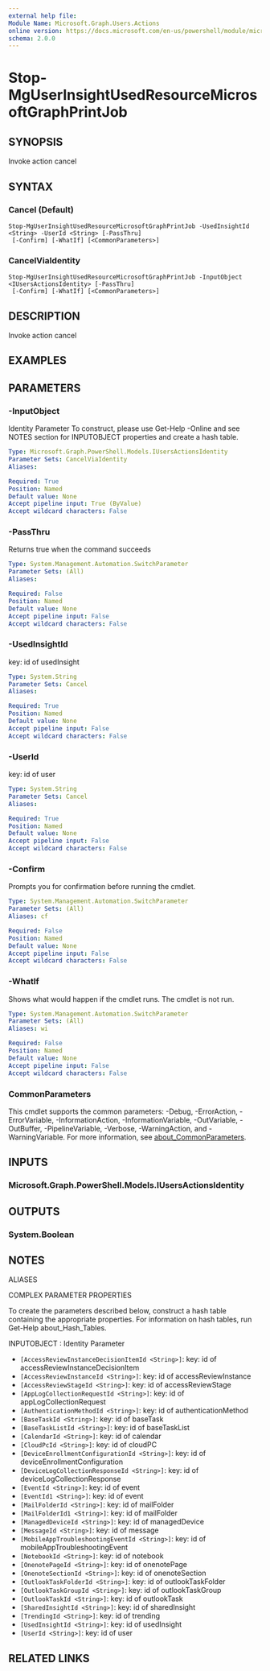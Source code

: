 ```yaml
---
external help file:
Module Name: Microsoft.Graph.Users.Actions
online version: https://docs.microsoft.com/en-us/powershell/module/microsoft.graph.users.actions/stop-mguserinsightusedresourcemicrosoftgraphprintjob
schema: 2.0.0
---
```


# Stop-MgUserInsightUsedResourceMicrosoftGraphPrintJob

## SYNOPSIS
Invoke action cancel

## SYNTAX

### Cancel (Default)
```
Stop-MgUserInsightUsedResourceMicrosoftGraphPrintJob -UsedInsightId <String> -UserId <String> [-PassThru]
 [-Confirm] [-WhatIf] [<CommonParameters>]
```

### CancelViaIdentity
```
Stop-MgUserInsightUsedResourceMicrosoftGraphPrintJob -InputObject <IUsersActionsIdentity> [-PassThru]
 [-Confirm] [-WhatIf] [<CommonParameters>]
```

## DESCRIPTION
Invoke action cancel

## EXAMPLES

## PARAMETERS

### -InputObject
Identity Parameter
To construct, please use Get-Help -Online and see NOTES section for INPUTOBJECT properties and create a hash table.

```yaml
Type: Microsoft.Graph.PowerShell.Models.IUsersActionsIdentity
Parameter Sets: CancelViaIdentity
Aliases:

Required: True
Position: Named
Default value: None
Accept pipeline input: True (ByValue)
Accept wildcard characters: False
```

### -PassThru
Returns true when the command succeeds

```yaml
Type: System.Management.Automation.SwitchParameter
Parameter Sets: (All)
Aliases:

Required: False
Position: Named
Default value: None
Accept pipeline input: False
Accept wildcard characters: False
```

### -UsedInsightId
key: id of usedInsight

```yaml
Type: System.String
Parameter Sets: Cancel
Aliases:

Required: True
Position: Named
Default value: None
Accept pipeline input: False
Accept wildcard characters: False
```

### -UserId
key: id of user

```yaml
Type: System.String
Parameter Sets: Cancel
Aliases:

Required: True
Position: Named
Default value: None
Accept pipeline input: False
Accept wildcard characters: False
```

### -Confirm
Prompts you for confirmation before running the cmdlet.

```yaml
Type: System.Management.Automation.SwitchParameter
Parameter Sets: (All)
Aliases: cf

Required: False
Position: Named
Default value: None
Accept pipeline input: False
Accept wildcard characters: False
```

### -WhatIf
Shows what would happen if the cmdlet runs.
The cmdlet is not run.

```yaml
Type: System.Management.Automation.SwitchParameter
Parameter Sets: (All)
Aliases: wi

Required: False
Position: Named
Default value: None
Accept pipeline input: False
Accept wildcard characters: False
```

### CommonParameters
This cmdlet supports the common parameters: -Debug, -ErrorAction, -ErrorVariable, -InformationAction, -InformationVariable, -OutVariable, -OutBuffer, -PipelineVariable, -Verbose, -WarningAction, and -WarningVariable. For more information, see [about_CommonParameters](http://go.microsoft.com/fwlink/?LinkID=113216).

## INPUTS

### Microsoft.Graph.PowerShell.Models.IUsersActionsIdentity

## OUTPUTS

### System.Boolean

## NOTES

ALIASES

COMPLEX PARAMETER PROPERTIES

To create the parameters described below, construct a hash table containing the appropriate properties. For information on hash tables, run Get-Help about_Hash_Tables.


INPUTOBJECT <IUsersActionsIdentity>: Identity Parameter
  - `[AccessReviewInstanceDecisionItemId <String>]`: key: id of accessReviewInstanceDecisionItem
  - `[AccessReviewInstanceId <String>]`: key: id of accessReviewInstance
  - `[AccessReviewStageId <String>]`: key: id of accessReviewStage
  - `[AppLogCollectionRequestId <String>]`: key: id of appLogCollectionRequest
  - `[AuthenticationMethodId <String>]`: key: id of authenticationMethod
  - `[BaseTaskId <String>]`: key: id of baseTask
  - `[BaseTaskListId <String>]`: key: id of baseTaskList
  - `[CalendarId <String>]`: key: id of calendar
  - `[CloudPcId <String>]`: key: id of cloudPC
  - `[DeviceEnrollmentConfigurationId <String>]`: key: id of deviceEnrollmentConfiguration
  - `[DeviceLogCollectionResponseId <String>]`: key: id of deviceLogCollectionResponse
  - `[EventId <String>]`: key: id of event
  - `[EventId1 <String>]`: key: id of event
  - `[MailFolderId <String>]`: key: id of mailFolder
  - `[MailFolderId1 <String>]`: key: id of mailFolder
  - `[ManagedDeviceId <String>]`: key: id of managedDevice
  - `[MessageId <String>]`: key: id of message
  - `[MobileAppTroubleshootingEventId <String>]`: key: id of mobileAppTroubleshootingEvent
  - `[NotebookId <String>]`: key: id of notebook
  - `[OnenotePageId <String>]`: key: id of onenotePage
  - `[OnenoteSectionId <String>]`: key: id of onenoteSection
  - `[OutlookTaskFolderId <String>]`: key: id of outlookTaskFolder
  - `[OutlookTaskGroupId <String>]`: key: id of outlookTaskGroup
  - `[OutlookTaskId <String>]`: key: id of outlookTask
  - `[SharedInsightId <String>]`: key: id of sharedInsight
  - `[TrendingId <String>]`: key: id of trending
  - `[UsedInsightId <String>]`: key: id of usedInsight
  - `[UserId <String>]`: key: id of user

## RELATED LINKS

